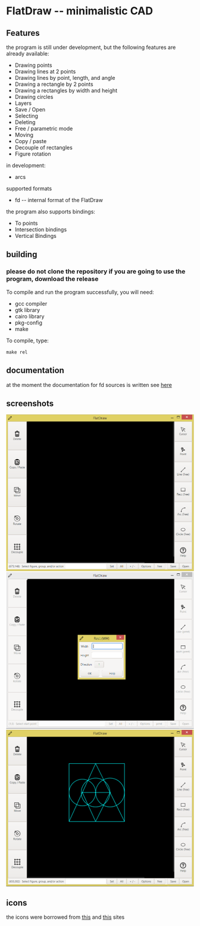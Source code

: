 # FlatDraw -- minimalistic CAD

## Features
the program is still under development, but the following features are already available:
+ Drawing points
+ Drawing lines at 2 points
+ Drawing lines by point, length, and angle
+ Drawing a rectangle by 2 points
+ Drawing a rectangles by width and height
+ Drawing circles
+ Layers
+ Save / Open
+ Selecting
+ Deleting
+ Free / parametric mode
+ Moving
+ Copy / paste
+ Decouple of rectangles
+ Figure rotation

in development:
+ arcs

supported formats
+ fd -- internal format of the FlatDraw

the program also supports bindings:
+ To points
+ Intersection bindings
+ Vertical Bindings

## building
### please do not clone the repository if you are going to use the program, download the release
To compile and run the program successfully, you will need:
+ gcc compiler
+ gtk library
+ cairo library
+ pkg-config
+ make

To compile, type:
```
make rel
```

## documentation
at the moment the documentation for fd sources is written
see [here](doc/fd_doc.md)

## screenshots
![](screenshots/scr1.png)
![](screenshots/scr2.png)
![](screenshots/scr3.png)

## icons
the icons were borrowed from [this](https://www.flaticon.com/packs/vector-editing-tools-15?k=1605709294421) and [this](https://www.flaticon.com/packs/text-edition) sites
